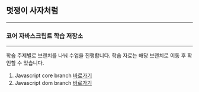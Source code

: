 ## 멋쟁이 사자처럼

---

### 코어 자바스크립트 학습 저장소

---

학습 주제별로 브랜치를 나눠 수업을 진행합니다.
학습 자료는 해당 브랜치로 이동 후 확인할 수 있습니다.

1. Javascript core branch [바로가기](https://github.com/yzz2y/core_js/tree/01.core)
1. Javascript dom branch [바로가기](https://github.com/yzz2y/core_js/tree/02.dom)
